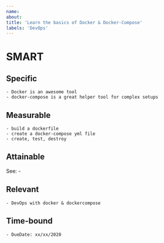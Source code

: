```yaml
---
name: 
about: 
title: 'Learn the basics of Docker & Docker-Compose'
labels: 'DevOps'
---
```


# SMART
## Specific
    - Docker is an awesome tool
    - docker-compose is a great helper tool for complex setups


## Measurable
    - build a dockerfile
    - create a docker-compose yml file
    - create, test, destroy

## Attainable
See: 
    - 
    
## Relevant
    - DevOps with docker & dockercompose
    
    
## Time-bound
    - DueDate: xx/xx/2020
